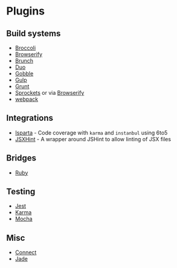 # Plugins

## Build systems

 - [Broccoli](https://github.com/6to5/broccoli-6to5-transpiler)
 - [Browserify](https://github.com/6to5/6to5-browserify)
 - [Brunch](https://github.com/6to5/6to5-brunch)
 - [Duo](https://github.com/6to5/duo6to5)
 - [Gobble](https://github.com/6to5/gobble-6to5)
 - [Gulp](https://github.com/6to5/gulp-6to5)
 - [Grunt](https://github.com/6to5/grunt-6to5)
 - [Sprockets](https://github.com/josh/sprockets-es6) or via [Browserify](https://github.com/6to5/6to5-rails)
 - [webpack](https://github.com/6to5/6to5-loader)

## Integrations

 - [Isparta](https://github.com/douglasduteil/isparta) - Code coverage with `karma` and `instanbul` using 6to5
 - [JSXHint](https://github.com/STRML/JSXHint) - A wrapper around JSHint to allow linting of JSX files

## Bridges

 - [Ruby](https://github.com/6to5/6to5-ruby)

## Testing

 - [Jest](https://github.com/6to5/6to5-jest)
 - [Karma](https://github.com/6to5/karma-6to5-preprocessor)
 - [Mocha](https://github.com/6to5/6to5-mocha)

## Misc

 - [Connect](https://github.com/6to5/6to5-connect)
 - [Jade](https://github.com/6to5/jade-6to5)
